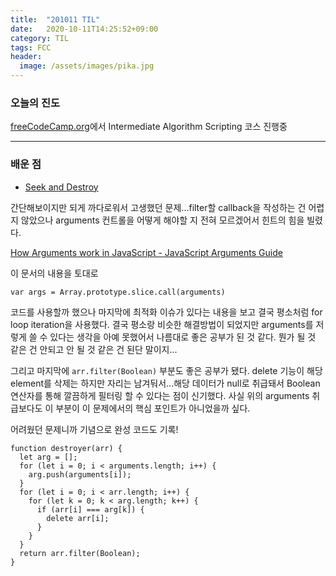 ```yaml
---
title:  "201011 TIL"
date:   2020-10-11T14:25:52+09:00
category: TIL
tags: FCC
header:
  image: /assets/images/pika.jpg
---
```


<h3>오늘의 진도</h3>

[freeCodeCamp.org](https://www.freecodecamp.org/)에서 Intermediate Algorithm Scripting 코스 진행중

<hr>

<h3>배운 점</h3>

 - [Seek and Destroy](https://www.freecodecamp.org/learn/javascript-algorithms-and-data-structures/intermediate-algorithm-scripting/seek-and-destroy)

간단해보이지만 되게 까다로워서 고생했던 문제...filter할 callback을 작성하는 건 어렵지 않았으나 arguments 컨트롤을 어떻게 해야할 지 전혀 모르겠어서 힌트의 힘을 빌렸다.

[How Arguments work in JavaScript - JavaScript Arguments Guide](https://forum.freecodecamp.org/t/how-arguments-work-in-javascript-javascript-arguments-guide/14283)

이 문서의 내용을 토대로 
```
var args = Array.prototype.slice.call(arguments)
```
코드를 사용할까 했으나 마지막에 최적화 이슈가 있다는 내용을 보고 결국 평소처럼 for loop iteration을 사용했다. 결국 평소랑 비슷한 해결방법이 되었지만 arguments를 
저렇게 쓸 수 있다는 생각을 아예 못했어서 나름대로 좋은 공부가 된 것 같다. 뭔가 될 것 같은 건 안되고 안 될 것 같은 건 된단 말이지...

그리고 마지막에 ```arr.filter(Boolean)``` 부분도 좋은 공부가 됐다. delete 기능이 해당 element를 삭제는 하지만 자리는 남겨둬서...해당 데이터가 null로 취급돼서 Boolean 연산자를 통해 
깔끔하게 필터링 할 수 있다는 점이 신기했다. 사실 위의 arguments 취급보다도 이 부분이 이 문제에서의 핵심 포인트가 아니었을까 싶다.

어려웠던 문제니까 기념으로 완성 코드도 기록!

```
function destroyer(arr) {
  let arg = [];
  for (let i = 0; i < arguments.length; i++) {
    arg.push(arguments[i]);
  }
  for (let i = 0; i < arr.length; i++) {
    for (let k = 0; k < arg.length; k++) {
      if (arr[i] === arg[k]) {
        delete arr[i];
      }
    }
  }
  return arr.filter(Boolean);
}
```